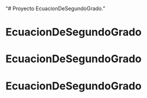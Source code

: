 “# Proyecto EcuacionDeSegundoGrado.”
# EcuacionDeSegundoGrado
# EcuacionDeSegundoGrado
# EcuacionDeSegundoGrado
